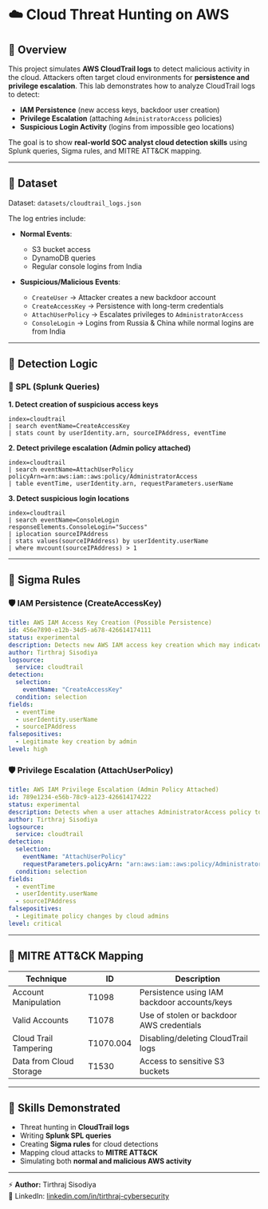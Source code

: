 # ☁️ Cloud Threat Hunting on AWS  

## 🔹 Overview  
This project simulates **AWS CloudTrail logs** to detect malicious activity in the cloud. Attackers often target cloud environments for **persistence and privilege escalation**. This lab demonstrates how to analyze CloudTrail logs to detect:  

- **IAM Persistence** (new access keys, backdoor user creation)  
- **Privilege Escalation** (attaching `AdministratorAccess` policies)  
- **Suspicious Login Activity** (logins from impossible geo locations)  

The goal is to show **real-world SOC analyst cloud detection skills** using Splunk queries, Sigma rules, and MITRE ATT&CK mapping.  

---

## 🔹 Dataset  
Dataset: `datasets/cloudtrail_logs.json`  

The log entries include:  
- **Normal Events**:  
  - S3 bucket access  
  - DynamoDB queries  
  - Regular console logins from India  

- **Suspicious/Malicious Events**:  
  - `CreateUser` → Attacker creates a new backdoor account  
  - `CreateAccessKey` → Persistence with long-term credentials  
  - `AttachUserPolicy` → Escalates privileges to `AdministratorAccess`  
  - `ConsoleLogin` → Logins from Russia & China while normal logins are from India  

---

## 🔹 Detection Logic  

### 📌 SPL (Splunk Queries)  

**1. Detect creation of suspicious access keys**  
```spl
index=cloudtrail
| search eventName=CreateAccessKey
| stats count by userIdentity.arn, sourceIPAddress, eventTime
```

**2. Detect privilege escalation (Admin policy attached)**  
```spl
index=cloudtrail
| search eventName=AttachUserPolicy policyArn=arn:aws:iam::aws:policy/AdministratorAccess
| table eventTime, userIdentity.arn, requestParameters.userName
```

**3. Detect suspicious login locations**  
```spl
index=cloudtrail
| search eventName=ConsoleLogin responseElements.ConsoleLogin="Success"
| iplocation sourceIPAddress
| stats values(sourceIPAddress) by userIdentity.userName
| where mvcount(sourceIPAddress) > 1
```

---

## 🔹 Sigma Rules  

### 🛡️ IAM Persistence (CreateAccessKey)  
```yaml
title: AWS IAM Access Key Creation (Possible Persistence)
id: 456e7890-e12b-34d5-a678-426614174111
status: experimental
description: Detects new AWS IAM access key creation which may indicate persistence
author: Tirthraj Sisodiya
logsource:
  service: cloudtrail
detection:
  selection:
    eventName: "CreateAccessKey"
  condition: selection
fields:
  - eventTime
  - userIdentity.userName
  - sourceIPAddress
falsepositives:
  - Legitimate key creation by admin
level: high
```

### 🛡️ Privilege Escalation (AttachUserPolicy)  
```yaml
title: AWS IAM Privilege Escalation (Admin Policy Attached)
id: 789e1234-e56b-78c9-a123-426614174222
status: experimental
description: Detects when a user attaches AdministratorAccess policy to themselves or another account
author: Tirthraj Sisodiya
logsource:
  service: cloudtrail
detection:
  selection:
    eventName: "AttachUserPolicy"
    requestParameters.policyArn: "arn:aws:iam::aws:policy/AdministratorAccess"
  condition: selection
fields:
  - eventTime
  - userIdentity.userName
  - sourceIPAddress
falsepositives:
  - Legitimate policy changes by cloud admins
level: critical
```

---

## 🔹 MITRE ATT&CK Mapping  

| Technique | ID | Description |  
|-----------|----|-------------|  
| Account Manipulation | T1098 | Persistence using IAM backdoor accounts/keys |  
| Valid Accounts | T1078 | Use of stolen or backdoor AWS credentials |  
| Cloud Trail Tampering | T1070.004 | Disabling/deleting CloudTrail logs |  
| Data from Cloud Storage | T1530 | Access to sensitive S3 buckets |  

---

## 🔹 Skills Demonstrated  
- Threat hunting in **CloudTrail logs**  
- Writing **Splunk SPL queries**  
- Creating **Sigma rules** for cloud detections  
- Mapping cloud attacks to **MITRE ATT&CK**  
- Simulating both **normal and malicious AWS activity**  

---

⚡ **Author:** Tirthraj Sisodiya  
🔗 LinkedIn: [linkedin.com/in/tirthraj-cybersecurity](https://linkedin.com/in/tirthraj-cybersecurity)  
